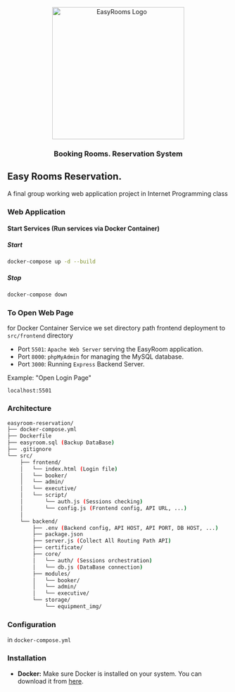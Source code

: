 <p align="center">
  <img src="https://github.com/NiceVani/internet/blob/main/logo.png?raw=true" alt="EasyRooms Logo" width="300px" height="300px">
</p>
<h3 align="center">
  Booking Rooms. Reservation System
</h3>

## Easy Rooms Reservation.

A final group working web application project in Internet Programming class

### Web Application

#### Start Services (Run services via Docker Container)

##### Start

```bash
docker-compose up -d --build
```

##### Stop

```bash
docker-compose down
```

### To Open Web Page

for Docker Container Service we set directory path frontend deployment to `src/frontend` directory

- Port `5501`: `Apache Web Server` serving the EasyRoom application.
- Port `8000`: `phpMyAdmin` for managing the MySQL database.
- Port `3000`: Running `Express` Backend Server.

Example: "Open Login Page"

```base
localhost:5501
```

### Architecture

```bash
easyroom-reservation/
├── docker-compose.yml
├── Dockerfile
├── easyroom.sql (Backup DataBase)
├── .gitignore
└── src/
    ├── frontend/
    │   └── index.html (Login file)
    │   └── booker/
    │   └── admin/
    │   └── executive/
    │   └── script/
    │       └── auth.js (Sessions checking)
    │       └── config.js (Frontend config, API URL, ...)
    │
    └── backend/
        ├── .env (Backend config, API HOST, API PORT, DB HOST, ...)
        ├── package.json
        ├── server.js (Collect All Routing Path API)
        ├── certificate/
        ├── core/
        │   └── auth/ (Sessions orchestration)
        │   └── db.js (DataBase connection)
        ├── modules/
        │   └── booker/
        │   └── admin/
        │   └── executive/
        └── storage/
            └── equipment_img/
```

### Configuration

in `docker-compose.yml`

### Installation

- **Docker:** Make sure Docker is installed on your system. You can download it from [here](https://www.docker.com/get-started).
